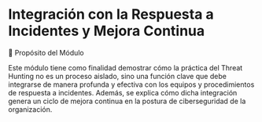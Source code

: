 # Integración con la Respuesta a Incidentes y Mejora Continua

🎯 Propósito del Módulo

Este módulo tiene como finalidad demostrar cómo la práctica del Threat Hunting no es un proceso aislado, sino una función clave que debe integrarse de manera profunda y efectiva con los equipos y procedimientos de respuesta a incidentes. Además, se explica cómo dicha integración genera un ciclo de mejora continua en la postura de ciberseguridad de la organización.
